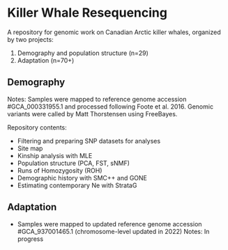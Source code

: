 # Killer Whale Resequencing
A repository for genomic work on Canadian Arctic killer whales, organized by two projects: 
1. Demography and population structure (n=29)
2. Adaptation (n=70+)

## Demography
Notes: Samples were mapped to reference genome accession #GCA_000331955.1 and processed following Foote et al. 2016. Genomic variants were called by Matt Thorstensen using FreeBayes.

Repository contents:
* Filtering and preparing SNP datasets for analyses
* Site map
* Kinship analysis with MLE
* Population structure (PCA, FST, sNMF)
* Runs of Homozygosity (ROH)
* Demographic history with SMC++ and GONE
* Estimating contemporary Ne with StrataG

## Adaptation
* Samples were mapped to updated reference genome accession #GCA_937001465.1 (chromosome-level updated in 2022)
Notes: In progress
